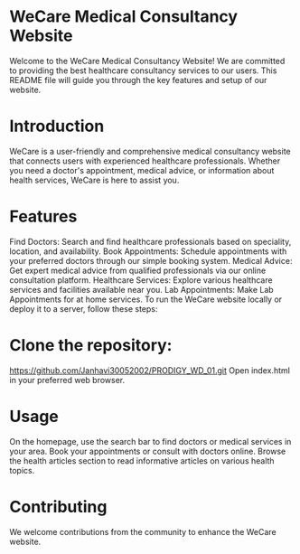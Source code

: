 # WeCare Medical Consultancy Website
Welcome to the WeCare Medical Consultancy Website! We are committed to providing the best healthcare consultancy services to our users. This README file will guide you through the key features and setup of our website.

# Introduction
WeCare is a user-friendly and comprehensive medical consultancy website that connects users with experienced healthcare professionals. Whether you need a doctor's appointment, medical advice, or information about health services, WeCare is here to assist you.

# Features
Find Doctors: Search and find healthcare professionals based on speciality, location, and availability.
Book Appointments: Schedule appointments with your preferred doctors through our simple booking system.
Medical Advice: Get expert medical advice from qualified professionals via our online consultation platform.
Healthcare Services: Explore various healthcare services and facilities available near you.
Lab Appointments: Make Lab Appointments for at home services.
To run the WeCare website locally or deploy it to a server, follow these steps:

# Clone the repository: 
https://github.com/Janhavi30052002/PRODIGY_WD_01.git
Open index.html in your preferred web browser.
# Usage
On the homepage, use the search bar to find doctors or medical services in your area.
Book your appointments or consult with doctors online.
Browse the health articles section to read informative articles on various health topics.
# Contributing
We welcome contributions from the community to enhance the WeCare website.





